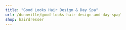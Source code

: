 ```yaml
---
title: "Good Looks Hair Design & Day Spa"
url: /dunnville/good-looks-hair-design-and-day-spa/
shop: hairdresser
---
```

